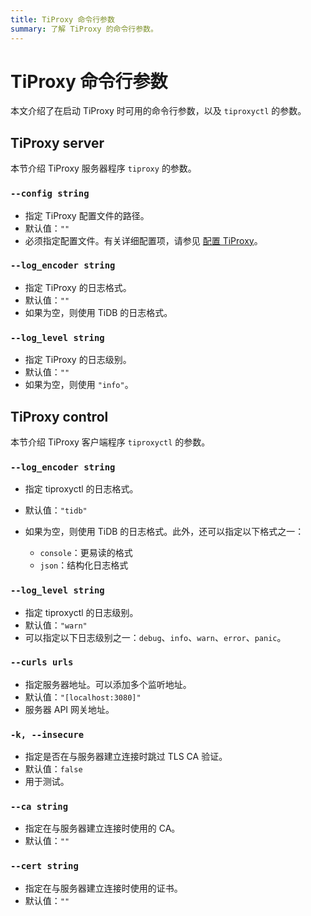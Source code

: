 ```yaml
---
title: TiProxy 命令行参数
summary: 了解 TiProxy 的命令行参数。
---
```


# TiProxy 命令行参数

本文介绍了在启动 TiProxy 时可用的命令行参数，以及 `tiproxyctl` 的参数。

## TiProxy server

本节介绍 TiProxy 服务器程序 `tiproxy` 的参数。

### `--config string`

+ 指定 TiProxy 配置文件的路径。
+ 默认值：`""`
+ 必须指定配置文件。有关详细配置项，请参见 [配置 TiProxy](/tiproxy/tiproxy-configuration.md)。

### `--log_encoder string`

+ 指定 TiProxy 的日志格式。
+ 默认值：`""`
+ 如果为空，则使用 TiDB 的日志格式。

### `--log_level string`

+ 指定 TiProxy 的日志级别。
+ 默认值：`""`
+ 如果为空，则使用 `"info"`。

## TiProxy control

本节介绍 TiProxy 客户端程序 `tiproxyctl` 的参数。

### `--log_encoder string`

+ 指定 tiproxyctl 的日志格式。
+ 默认值：`"tidb"`
+ 如果为空，则使用 TiDB 的日志格式。此外，还可以指定以下格式之一：

    - `console`：更易读的格式
    - `json`：结构化日志格式

### `--log_level string`

+ 指定 tiproxyctl 的日志级别。
+ 默认值：`"warn"`
+ 可以指定以下日志级别之一：`debug`、`info`、`warn`、`error`、`panic`。

### `--curls urls`

+ 指定服务器地址。可以添加多个监听地址。
+ 默认值：`"[localhost:3080]"`
+ 服务器 API 网关地址。

### `-k, --insecure`

+ 指定是否在与服务器建立连接时跳过 TLS CA 验证。
+ 默认值：`false`
+ 用于测试。

### `--ca string`

+ 指定在与服务器建立连接时使用的 CA。
+ 默认值：`""`

### `--cert string`

+ 指定在与服务器建立连接时使用的证书。
+ 默认值：`""`

